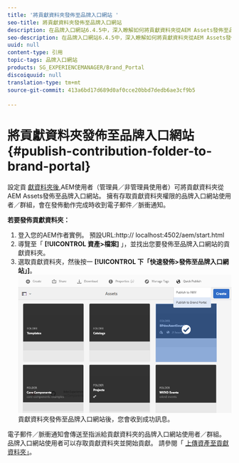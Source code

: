 ```yaml
---
title: '將貢獻資料夾發佈至品牌入口網站 '
seo-title: 將貢獻資料夾發佈至品牌入口網站
description: 在品牌入口網站6.4.5中，深入瞭解如何將貢獻資料夾從AEM Assets發佈至品牌入口網站。
seo-description: 在品牌入口網站6.4.5中，深入瞭解如何將貢獻資料夾從AEM Assets發佈至品牌入口網站。
uuid: null
content-type: 引用
topic-tags: 品牌入口網站
products: SG_EXPERIENCEMANAGER/Brand_Portal
discoiquuid: null
translation-type: tm+mt
source-git-commit: 413a6bd17d689d0af0cce20bbd7dedb6ae3cf9b5

---
```



# 將貢獻資料夾發佈至品牌入口網站 {#publish-contribution-folder-to-brand-portal}

設定貢 [獻資料夾後](brand-portal-configure-contribution-folder-properties.md),AEM使用者（管理員／非管理員使用者）可將貢獻資料夾從AEM Assets發佈至品牌入口網站。 擁有存取貢獻資料夾權限的品牌入口網站使用者／群組，會在發佈動作完成時收到電子郵件／脈衝通知。

**若要發佈貢獻資料夾：**

1. 登入您的AEM作者實例。
預設URL:http:// localhost:4502/aem/start.html
1. 導覽至「 **[!UICONTROL 資產&gt;檔案]** 」，並找出您要發佈至品牌入口網站的貢獻資料夾。
1. 選取貢獻資料夾，然後按一 **[!UICONTROL 下「快速發佈&gt;發佈至品牌入口網站」]**。
   ![](assets/publish-contribution-folder-to-bp.png)
貢獻資料夾發佈至品牌入口網站後，您會收到成功訊息。

電子郵件／脈衝通知會傳送至指派給貢獻資料夾的品牌入口網站使用者／群組。 品牌入口網站使用者可以存取貢獻資料夾並開始貢獻。 請參閱「 [上傳資產至貢獻資料夾」](brand-portal-upload-assets-to-contribution-folder.md)。